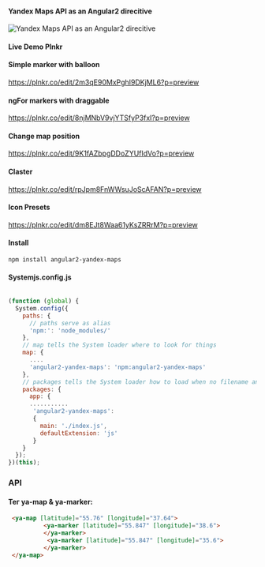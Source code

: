 [Angular2]: https://angular.io/

#### Yandex Maps API as an Angular2 direcitive

![Yandex Maps API as an Angular2 direcitive](https://raw.githubusercontent.com/AnteaterKit/angular2-yandex-maps/master/ya-an.png)


#### Live Demo Plnkr
#### Simple marker with balloon
https://plnkr.co/edit/2m3qE90MxPghI9DKjML6?p=preview
#### ngFor markers with draggable
https://plnkr.co/edit/8njMNbV9vjYTSfyP3fxI?p=preview
#### Change map position
https://plnkr.co/edit/9K1fAZbpgDDoZYUfIdVo?p=preview
#### Claster
https://plnkr.co/edit/rpJpm8FnWWsuJoScAFAN?p=preview
#### Icon Presets
https://plnkr.co/edit/dm8EJt8Waa61yKsZRRrM?p=preview

#### Install
```bash 
npm install angular2-yandex-maps
```

#### Systemjs.config.js
```js

(function (global) {
  System.config({
    paths: {
      // paths serve as alias
      'npm:': 'node_modules/'
    },
    // map tells the System loader where to look for things
    map: {
      ....
      'angular2-yandex-maps': 'npm:angular2-yandex-maps'
    },
    // packages tells the System loader how to load when no filename and/or no extension
    packages: {
      app: {
      ...........
       'angular2-yandex-maps': 
       {
         main: './index.js',
         defaultExtension: 'js'
       }
    }
  });
})(this);
```

### API

#### Тег ya-map & ya-marker:
```html
 <ya-map [latitude]="55.76" [longitude]="37.64">
          <ya-marker [latitude]="55.847" [longitude]="38.6">
          </ya-marker>
           <ya-marker [latitude]="55.847" [longitude]="35.6">
          </ya-marker>
 </ya-map>
```
